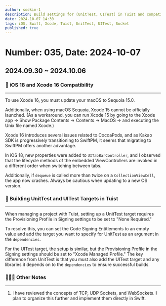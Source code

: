 ```yaml
---
author: sookim-1
description: Build settings for (UnitTest, UITest) in Tuist and compatibility with (Xcode 16, iOS 18, macOS 15)
date: 2024-10-07 14:30
tags: iOS, Swift, Xcode, Tuist, UnitTest, UITest, Socket
published: true
---
```

# Number: 035, Date: 2024-10-07
## 2024.09.30 ~ 2024.10.06
### 🚨 iOS 18 and Xcode 16 Compatibility

---

To use Xcode 16, you must update your macOS to Sequoia 15.0.

Additionally, when using macOS Sequoia, Xcode 15 cannot be officially launched. (As a workaround, you can run Xcode 15 by going to the Xcode app → Show Package Contents → Contents → MacOS → and executing the Unix file named Xcode.)

Xcode 16 introduces several issues related to CocoaPods, and as Kakao SDK is progressively transitioning to SwiftPM, it seems that migrating to SwiftPM offers another advantage.

In iOS 18, new properties were added to `UITabBarController`, and I observed that the lifecycle methods of the embedded ViewControllers are invoked in a different order when switching between tabs.

Additionally, if `dequeue` is called more than twice on a `CollectionViewCell`, the app now crashes. Always be cautious when updating to a new OS version.

### 📂 Building UnitTest and UITest Targets in Tuist

---

When managing a project with Tuist, setting up a UnitTest target requires the Provisioning Profile in Signing settings to be set to "None Required."

To resolve this, you can set the Code Signing Entitlements to an empty value and add the target you want to specify for UnitTest as an argument in the `dependencies`.

For the UITest target, the setup is similar, but the Provisioning Profile in the Signing settings should be set to "Xcode Managed Profile." The key difference from UnitTest is that you must also add the UITest target and any libraries it depends on to the `dependencies` to ensure successful builds.

### 🙋🏻‍♂️ Other Notes

---

1. I have reviewed the concepts of TCP, UDP Sockets, and WebSockets. I plan to organize this further and implement them directly in Swift.
